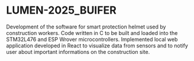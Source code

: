 # LUMEN-2025_BUIFER
Development of the software for smart protection helmet used by construction workers. Code written in C to be built and loaded into the STM32L476 and ESP Wrover microcontrollers. Implemented local web application developed in React to visualize data from sensors and to notify user about important informations on the construction site.
